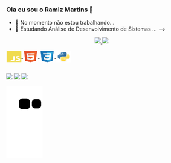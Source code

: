 ### Ola eu sou o Ramiz Martins 👋

- 🔭 No momento não estou trabalhando...
- 🌱 Estudando Análise de Desenvolvimento de Sistemas  ...
-->
<div align="center">
  <a href="https://github.com/navegon">
  <img height="180em" src="https://github-readme-stats.vercel.app/api?username=navegon&show_icons=true&theme=dracula&include_all_commits=true&count_private=true"/>
  <img height="180em" src="https://github-readme-stats.vercel.app/api/top-langs/?username=navegon&layout=compact&langs_count=7&theme=dracula"/>
</div>

  </div>
<div style="display: inline_block"><br>
  <img align="center" alt="Ramiz-Js" height="30" width="40" src="https://raw.githubusercontent.com/devicons/devicon/master/icons/javascript/javascript-plain.svg">
  <img align="center" alt="Ramiz-HTML" height="30" width="40" src="https://raw.githubusercontent.com/devicons/devicon/master/icons/html5/html5-original.svg">
  <img align="center" alt="Ramiz-CSS" height="30" width="40" src="https://raw.githubusercontent.com/devicons/devicon/master/icons/css3/css3-original.svg">
  <img align="center" alt="Ramiz-Python" height="30" width="40" src="https://raw.githubusercontent.com/devicons/devicon/master/icons/python/python-original.svg"> 
</div>
 
 ##

<div>
  <a href="https://instagram.com/ramiz_martins" target="_blank"><img src="https://img.shields.io/badge/-Instagram-%23E4405F?style=for-the-badge&logo=instagram&logoColor=white" target="_blank"></a>
  <a href = "ramizborges@gmail.com"><img src="https://img.shields.io/badge/-Gmail-%23333?style=for-the-badge&logo=gmail&logoColor=white" target="_blank"></a>
  <a href="https://www.linkedin.com/in/ramiz-f-borges-martins-7184b915a/" target="_blank"><img src="https://img.shields.io/badge/-LinkedIn-%230077B5?style=for-the-badge&logo=linkedin&logoColor=white" target="_blank"></a> 
 
  ![Snake animation](https://github.com/rafaballerini/rafaballerini/blob/output/github-contribution-grid-snake.svg)
 
  
  
  <div/>

